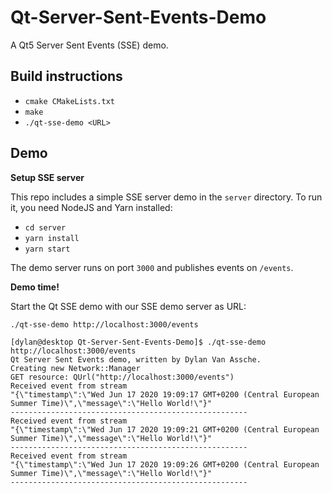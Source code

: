 # Qt-Server-Sent-Events-Demo

A Qt5 Server Sent Events (SSE) demo.

## Build instructions

- `cmake CMakeLists.txt`
- `make`
- `./qt-sse-demo <URL>`

## Demo

**Setup SSE server**

This repo includes a simple SSE server demo in the `server` directory.
To run it, you need NodeJS and Yarn installed:

- `cd server`
- `yarn install`
- `yarn start`

The demo server runs on port `3000` and publishes events on `/events`.

**Demo time!**

Start the Qt SSE demo with our SSE demo server as URL:

`./qt-sse-demo http://localhost:3000/events`

```
[dylan@desktop Qt-Server-Sent-Events-Demo]$ ./qt-sse-demo http://localhost:3000/events
Qt Server Sent Events demo, written by Dylan Van Assche.
Creating new Network::Manager
GET resource: QUrl("http://localhost:3000/events")
Received event from stream
"{\"timestamp\":\"Wed Jun 17 2020 19:09:17 GMT+0200 (Central European Summer Time)\",\"message\":\"Hello World!\"}"
-----------------------------------------------------
Received event from stream
"{\"timestamp\":\"Wed Jun 17 2020 19:09:21 GMT+0200 (Central European Summer Time)\",\"message\":\"Hello World!\"}"
-----------------------------------------------------
Received event from stream
"{\"timestamp\":\"Wed Jun 17 2020 19:09:26 GMT+0200 (Central European Summer Time)\",\"message\":\"Hello World!\"}"
-----------------------------------------------------
```

